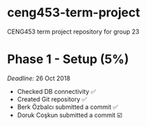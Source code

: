 # ceng453-term-project

CENG453 term project repository for group 23

# Phase 1 - Setup (5%)

*Deadline:*  26 Oct 2018

* Checked DB connectivity ✅
* Created Git repository ✅
* Berk Özbalcı submitted a commit ✅
* Doruk Coşkun submitted a commit ☑️
